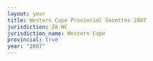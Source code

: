 ```yaml
---
layout: year
title: Western Cape Provincial Gazettes 2007
jurisdiction: ZA-WC
jurisdiction_name: Western Cape
provincial: true
year: "2007"
---
```

